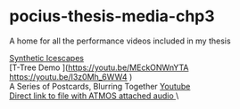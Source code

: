 # pocius-thesis-media-chp3
A home for all the performance videos included in my thesis

[Synthetic Icescapes
](https://www.youtube.com/watch?v=Jn8iVg3SdPk&ab_channel=IDMIL
) \
[T-Tree Demo
](https://youtu.be/MEckONWnYTA https://youtu.be/I3z0Mh_6WW4
) \
A Series of Postcards, Blurring Together 
[Youtube](https://youtu.be/KOhy9aR8rIc
) \
[Direct link to file with ATMOS attached audio
](https://drive.google.com/file/d/1fqp7A9VEr95FK6tOpOJgK3MYrMg7f9PI/view?usp=drive_link) \
